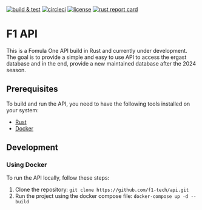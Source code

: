 [![build & test](https://img.shields.io/github/actions/workflow/status/f1-tech/api/rust.yml
)](https://github.com/f1-tech/api/blob/master/.github/workflows/rust.yml)
[![circleci](https://img.shields.io/circleci/build/gh/f1-tech/api?logo=circleci&logoColor=white&label=circleci)](https://circleci.com/gh/f1-tech/api)
[![license](https://img.shields.io/github/license/f1-tech/api)](https://www.gnu.org/licenses/gpl-3.0.en.html)
[![rust report card](https://rust-reportcard.xuri.me/badge/github.com/f1-tech/api)](https://rust-reportcard.xuri.me/report/github.com/f1-tech/api)

# F1 API

This is a Fomula One API build in Rust and currently under development. The goal is to provide a simple and easy to use API to access the ergast database and in the end, provide a new maintained database after the 2024 season.

## Prerequisites

To build and run the API, you need to have the following tools installed on your system:

- [Rust](https://www.rust-lang.org/tools/install)
- [Docker](https://docs.docker.com/get-docker/)

## Development

### Using Docker

To run the API locally, follow these steps:

1. Clone the repository: `git clone https://github.com/f1-tech/api.git`
2. Run the project using the docker compose file: `docker-compose up -d --build`
